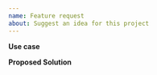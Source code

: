 ```yaml
---
name: Feature request
about: Suggest an idea for this project
---
```


<!--
Before starting a feature request you might want to check existing issues (both open and closed) whether the feature has alredy been requested by someone else.

Attaching screenshots / videos:
Large images / videos can be very disturbing when reading, so please avoid attaching unnecessary screenshots and videos.
If you think they are needed, reduce the size or use thumbnails to keep the issue nicely readable.
-->

**Use case**
<!-- Provide a clear and concise description of *your use case* and what you thus think is missing, and why. -->

**Proposed Solution**
<!-- 
There may be several different solutions for your idea or use case, add your deliberations about it here to help sort out the best one(s).
Add screenshots or mockups to visualize your idea, if applicable.
-->

